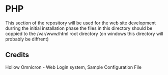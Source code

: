 # PHP
This section of the repository will be used for the web site development durring the initial installation phase the files in this directory should be coppied to the /var/www/html root directory (on windows this directory will probably be diffrent)





## Credits

Hollow Omnicron - Web Login system, Sample Configuration File
